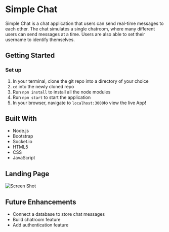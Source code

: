 # Simple Chat

Simple Chat is a chat application that users can send real-time messages to each other. The chat simulates a single chatroom, where many different users can send messages at a time. Users are also able to set their username to identify themselves.

## Getting Started

### Set up
1. In your terminal, clone the git repo into a directory of your choice
2. `cd` into the newly cloned repo
3. Run `npm install` to install all the node modules
4. Run `npm start` to start the application
5. In your browser, navigate to `localhost:3000`to view the live App!

## Built With

- Node.js
- Bootstrap
- Socket.io
- HTML5
- CSS
- JavaScript

## Landing Page
![Screen Shot](https://previews.dropbox.com/p/thumb/AAaNp8wICRrJLpL1CMCiv1JeNk-x4kIslilp1Rp9qpi-X6Tqk-k9gTmsdul1VHvtMMAbyeoKXfHoDBCQO_nbx-StQCwSKqGuvR9x9euWhgEwj6vQ01Y-6XF0wsl1kRqc_P8hSuYLWafcEpi960QqO-W4JyqyE6DF9yOC-XcckX7XWuQN86360YDUT8GPrlfvEDnmAx43gwMYYhUqFgCAyfql9Eo7E2ORg0z6DuR9bIf-5HbIYC-zW6cKmDu7VQnqbb1rPxSAZl9XJkttRmuBhIJlk-gCD7ZxBEOqFSN0Ef0NGwv0EawREBvQkAGcUizPG_SctlU_SmCqnBH48zzR5WuG/p.png?fv_content=true&size_mode=5)

## Future Enhancements

- Connect a database to store chat messages
- Build chatroom feature
- Add authentication feature

